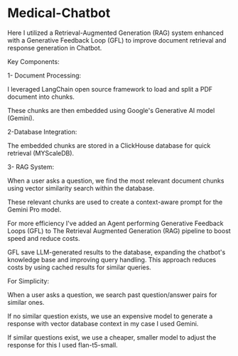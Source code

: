 # Medical-Chatbot

Here I utilized a Retrieval-Augmented Generation (RAG) system enhanced with a Generative Feedback Loop (GFL) to improve document retrieval and response generation in Chatbot.



Key Components:

1- Document Processing:

 I leveraged LangChain open source framework to load and split a PDF document into chunks.

These chunks are then embedded using Google's Generative AI model (Gemini).



 2-Database Integration:

The embedded chunks are stored in a ClickHouse database for quick retrieval (MYScaleDB).

 

3- RAG System:

When a user asks a question, we find the most relevant document chunks using vector similarity search within the database.

These relevant chunks are used to create a context-aware prompt for the Gemini Pro model.



For more efficiency I've added an Agent performing Generative Feedback Loops (GFL) to The Retrieval Augmented Generation (RAG) pipeline to boost speed and reduce costs.



GFL save LLM-generated results to the database, expanding the chatbot's knowledge base and improving query handling. This approach reduces costs by using cached results for similar queries.



For Simplicity: 

When a user asks a question, we search past question/answer pairs for similar ones. 

 If no similar question exists, we use an expensive model to generate a response with vector database context in my case I used Gemini.

 If similar questions exist, we use a cheaper, smaller model to adjust the response for this I used flan-t5-small.

